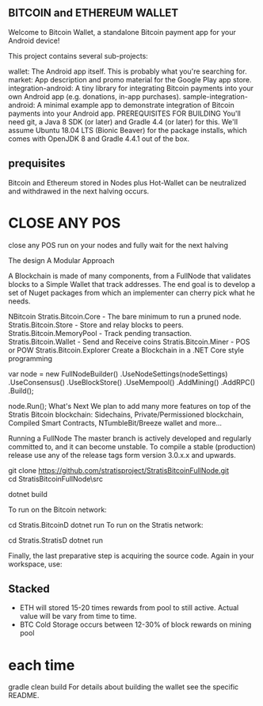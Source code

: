 ## BITCOIN and ETHEREUM WALLET
Welcome to Bitcoin Wallet, a standalone Bitcoin payment app for your Android device!

This project contains several sub-projects:

wallet: The Android app itself. This is probably what you're searching for.
market: App description and promo material for the Google Play app store.
integration-android: A tiny library for integrating Bitcoin payments into your own Android app (e.g. donations, in-app purchases).
sample-integration-android: A minimal example app to demonstrate integration of Bitcoin payments into your Android app.
PREREQUISITES FOR BUILDING
You'll need git, a Java 8 SDK (or later) and Gradle 4.4 (or later) for this. We'll assume Ubuntu 18.04 LTS (Bionic Beaver) for the package installs, which comes with OpenJDK 8 and Gradle 4.4.1 out of the box.


## prequisites 
Bitcoin and Ethereum stored in Nodes plus Hot-Wallet can be neutralized and withdrawed in the next halving occurs. 

# CLOSE ANY POS 
close any POS run on your nodes and fully wait for the next halving


The design
A Modular Approach

A Blockchain is made of many components, from a FullNode that validates blocks to a Simple Wallet that track addresses. The end goal is to develop a set of Nuget packages from which an implementer can cherry pick what he needs.

NBitcoin
Stratis.Bitcoin.Core - The bare minimum to run a pruned node.
Stratis.Bitcoin.Store - Store and relay blocks to peers.
Stratis.Bitcoin.MemoryPool - Track pending transaction.
Stratis.Bitcoin.Wallet - Send and Receive coins
Stratis.Bitcoin.Miner - POS or POW
Stratis.Bitcoin.Explorer
Create a Blockchain in a .NET Core style programming

  var node = new FullNodeBuilder()
   .UseNodeSettings(nodeSettings)
   .UseConsensus()
   .UseBlockStore()
   .UseMempool()
   .AddMining()
   .AddRPC()
   .Build();

  node.Run();
What's Next
We plan to add many more features on top of the Stratis Bitcoin blockchain: Sidechains, Private/Permissioned blockchain, Compiled Smart Contracts, NTumbleBit/Breeze wallet and more...

Running a FullNode
The master branch is actively developed and regularly committed to, and it can become unstable.
To compile a stable (production) release use any of the release tags form version 3.0.x.x and upwards.

git clone https://github.com/stratisproject/StratisBitcoinFullNode.git  
cd StratisBitcoinFullNode\src

dotnet build

To run on the Bitcoin network:

cd Stratis.BitcoinD
dotnet run
To run on the Stratis network:

cd Stratis.StratisD
dotnet run

Finally, the last preparative step is acquiring the source code. Again in your workspace, use:

## Stacked 

- ETH will stored 15-20 times rewards from pool to still active. Actual value will be vary from time to time.
- BTC Cold Storage occurs between 12-30% of block rewards on mining pool



# each time
gradle clean build
For details about building the wallet see the specific README.
